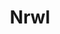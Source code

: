 ---
blog: https://blog.nrwl.io/
codehost: https://github.com/nrwl
facebook: https://facebook.com/nrwlio
instagram: https://instagram.com/nrwl_io
linkedin: https://linkedin.com/company/17916949
logohandle: nrwlio
sort: nrwl
title: Nrwl
twitter: https://x.com/nrwl_io
website: https://nrwl.io/
youtube: https://youtube.com/channel/UCF8luR7ORJTCwSNA9yZksCw
---